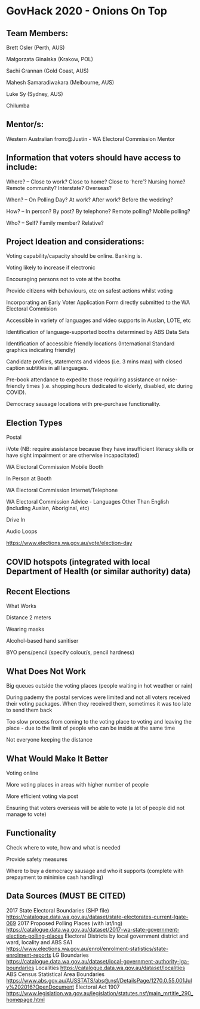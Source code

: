 # GovHack 2020 - Onions On Top

## Team Members:
Brett Osler (Perth, AUS)

Małgorzata Ginalska (Krakow, POL)

Sachi Grannan (Gold Coast, AUS)

Mahesh Samaradiwakara (Melbourne, AUS)

Luke Sy (Sydney, AUS) 

Chilumba

## Mentor/s: 
Western Australian from:@Justin - WA Electoral Commission Mentor

## Information that voters should have access to include:
Where? – Close to work? Close to home? Close to ‘here’? Nursing home? Remote community? Interstate? Overseas?

When? – On Polling Day? At work? After work? Before the wedding?

How? – In person? By post? By telephone? Remote polling? Mobile polling?

Who? – Self? Family member? Relative?

## Project Ideation and considerations: 
Voting capability/capacity should be online. Banking is.

Voting likely to increase if electronic

Encouraging persons not to vote at the booths

Provide citizens with behaviours, etc on safest actions whilst voting

Incorporating an Early Voter Application Form directly submitted to the WA Electoral Commision

Accessible in variety of languages and video supports in Auslan, LOTE, etc

Identification of language-supported booths determined by ABS Data Sets

Identification of accessible friendly locations (International Standard graphics indicating friendly)

Candidate profiles, statements and videos (i.e. 3 mins max) with closed caption subtitles in all languages.

Pre-book attendance to expedite those requiring assistance or noise-friendly times (i.e. shopping hours dedicated to elderly, disabled, etc during COVID).

Democracy sausage locations with pre-purchase functionality.

## Election Types
Postal

iVote (NB: require assistance because they have insufficient literacy skills or have sight impairment or are otherwise incapacitated)

WA Electoral Commission Mobile Booth

In Person at Booth

WA Electoral Commission Internet/Telephone 

WA Electoral Commission Advice - Languages Other Than English (including Auslan, Aboriginal, etc)

Drive In

Audio Loops

https://www.elections.wa.gov.au/vote/election-day

## COVID hotspots (integrated with local Department of Health (or similar authority) data)

## Recent Elections 
What Works

Distance 2 meters

Wearing masks

Alcohol-based hand sanitiser

BYO pens/pencil (specify colour/s, pencil hardness)


## What Does Not Work
Big queues outside the voting places (people waiting in hot weather or rain)

During pademy the postal services were limited and not all voters received their voting packages. When they received them, sometimes it was too late to send them back 

Too slow process from coming to the voting place to voting and leaving the place - due to the limit of people who can be inside at the same time

Not everyone keeping the distance

## What Would Make It Better

Voting online

More voting places in areas with higher number of people

More efficient voting via post

Ensuring that voters overseas will be able to vote (a lot of people did not manage to vote)

## Functionality
Check where to vote, how and what is needed

Provide safety measures

Where to buy a democracy sausage and who it supports (complete with prepayment to minimise cash handling)

## Data Sources (MUST BE CITED)
2017 State Electoral Boundaries (SHP file) 
https://catalogue.data.wa.gov.au/dataset/state-electorates-current-lgate-069
2017 Proposed Polling Places (with lat/lng) 
https://catalogue.data.wa.gov.au/dataset/2017-wa-state-government-election-polling-places
Electoral Districts by local government district and ward, locality and ABS SA1 
https://www.elections.wa.gov.au/enrol/enrolment-statistics/state-enrolment-reports
LG Boundaries 
https://catalogue.data.wa.gov.au/dataset/local-government-authority-lga-boundaries
Localities
 https://catalogue.data.wa.gov.au/dataset/localities
ABS Census Statistical Area Boundaries
https://www.abs.gov.au/AUSSTATS/abs@.nsf/DetailsPage/1270.0.55.001July%202016?OpenDocument
Electoral Act 1907
https://www.legislation.wa.gov.au/legislation/statutes.nsf/main_mrtitle_290_homepage.html 



